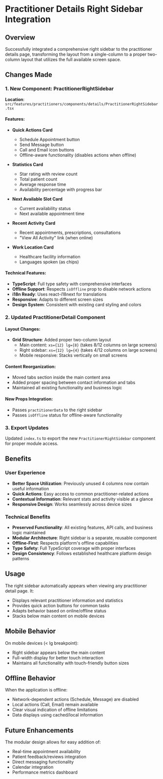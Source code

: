 # Practitioner Details Right Sidebar Integration

## Overview
Successfully integrated a comprehensive right sidebar to the practitioner details page, transforming the layout from a single-column to a proper two-column layout that utilizes the full available screen space.

## Changes Made

### 1. New Component: PractitionerRightSidebar
**Location**: `src/features/practitioners/components/details/PractitionerRightSidebar.tsx`

#### Features:
- **Quick Actions Card**
  - Schedule Appointment button
  - Send Message button  
  - Call and Email icon buttons
  - Offline-aware functionality (disables actions when offline)

- **Statistics Card**
  - Star rating with review count
  - Total patient count
  - Average response time
  - Availability percentage with progress bar

- **Next Available Slot Card**
  - Current availability status
  - Next available appointment time

- **Recent Activity Card**  
  - Recent appointments, prescriptions, consultations
  - "View All Activity" link (when online)

- **Work Location Card**
  - Healthcare facility information
  - Languages spoken (as chips)

#### Technical Features:
- **TypeScript**: Full type safety with comprehensive interfaces
- **Offline Support**: Respects `isOffline` prop to disable network actions
- **i18n Ready**: Uses react-i18next for translations
- **Responsive**: Adapts to different screen sizes
- **Design System**: Consistent with existing card styling and colors
### 2. Updated PractitionerDetail Component

#### Layout Changes:
- **Grid Structure**: Added proper two-column layout
  - Main content: `xs={12} lg={8}` (takes 8/12 columns on large screens)
  - Right sidebar: `xs={12} lg={4}` (takes 4/12 columns on large screens)
  - Mobile responsive: Stacks vertically on small screens

#### Content Reorganization:
- Moved tabs section inside the main content area
- Added proper spacing between contact information and tabs
- Maintained all existing functionality and business logic

#### New Props Integration:
- Passes `practitionerData` to the right sidebar
- Passes `isOffline` status for offline-aware functionality

### 3. Export Updates
Updated `index.ts` to export the new `PractitionerRightSidebar` component for proper module access.

## Benefits

### User Experience
- **Better Space Utilization**: Previously unused 4 columns now contain useful information
- **Quick Actions**: Easy access to common practitioner-related actions
- **Contextual Information**: Relevant stats and activity visible at a glance
- **Responsive Design**: Works seamlessly across device sizes

### Technical Benefits
- **Preserved Functionality**: All existing features, API calls, and business logic maintained
- **Modular Architecture**: Right sidebar is a separate, reusable component
- **Offline-First**: Respects platform's offline capabilities
- **Type Safety**: Full TypeScript coverage with proper interfaces
- **Design Consistency**: Follows established healthcare platform design patterns

## Usage

The right sidebar automatically appears when viewing any practitioner detail page. It:
- Displays relevant practitioner information and statistics
- Provides quick action buttons for common tasks
- Adapts behavior based on online/offline status
- Stacks below main content on mobile devices

## Mobile Behavior

On mobile devices (< lg breakpoint):
- Right sidebar appears below the main content
- Full-width display for better touch interaction
- Maintains all functionality with touch-friendly button sizes

## Offline Behavior

When the application is offline:
- Network-dependent actions (Schedule, Message) are disabled
- Local actions (Call, Email) remain available
- Clear visual indication of offline limitations
- Data displays using cached/local information

## Future Enhancements

The modular design allows for easy addition of:
- Real-time appointment availability
- Patient feedback/reviews integration  
- Direct messaging functionality
- Calendar integration
- Performance metrics dashboard